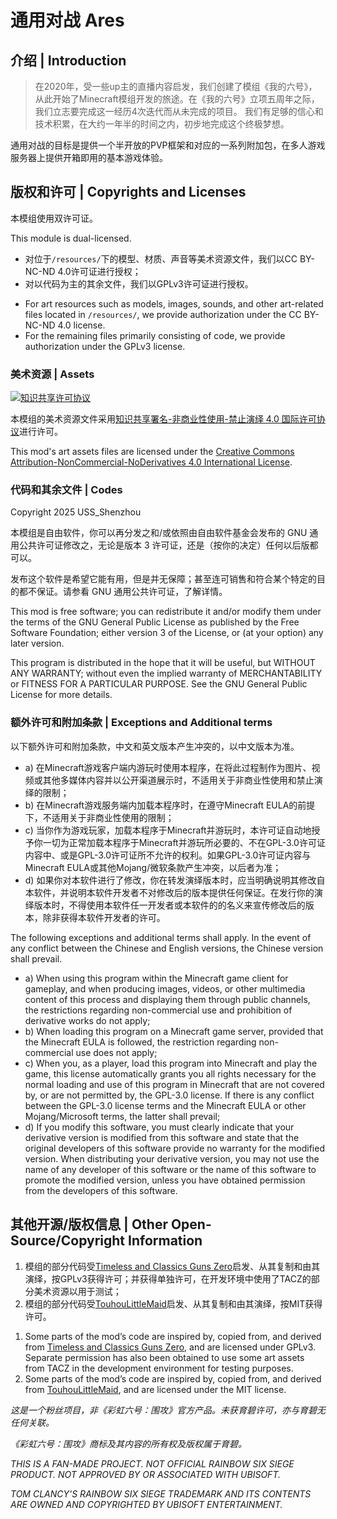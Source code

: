 # 通用对战 Ares

## 介绍 | Introduction

> 在2020年，受一些up主的直播内容启发，我们创建了模组《我的六号》，从此开始了Minecraft模组开发的旅途。在《我的六号》立项五周年之际，我们立志要完成这一经历4次迭代而从未完成的项目。
> 我们有足够的信心和技术积累，在大约一年半的时间之内，初步地完成这个终极梦想。

通用对战的目标是提供一个半开放的PVP框架和对应的一系列附加包，在多人游戏服务器上提供开箱即用的基本游戏体验。

## 版权和许可 | Copyrights and Licenses

本模组使用双许可证。

This module is dual-licensed.

- 对位于`/resources/`下的模型、材质、声音等美术资源文件，我们以CC BY-NC-ND 4.0许可证进行授权；
- 对以代码为主的其余文件，我们以GPLv3许可证进行授权。

<P></P>

- For art resources such as models, images, sounds, and other art-related files located in `/resources/`, we provide authorization under the CC BY-NC-ND 4.0 license.
- For the remaining files primarily consisting of code, we provide authorization under the GPLv3 license.

### 美术资源 | Assets

<a rel="license" href="http://creativecommons.org/licenses/by-nc-nd/4.0/"><img alt="知识共享许可协议" style="border-width:0" src="https://i.creativecommons.org/l/by-nc-nd/4.0/88x31.png" /></a>

本模组的美术资源文件采用<a rel="license" href="http://creativecommons.org/licenses/by-nc-nd/4.0/">知识共享署名-非商业性使用-禁止演绎 4.0 国际许可协议</a>进行许可。

This mod's art assets files are licensed under the <a rel="license" href="http://creativecommons.org/licenses/by-nc-nd/4.0/">Creative Commons Attribution-NonCommercial-NoDerivatives 4.0 International License</a>.

### 代码和其余文件 | Codes

Copyright 2025 USS_Shenzhou

本模组是自由软件，你可以再分发之和/或依照由自由软件基金会发布的 GNU 通用公共许可证修改之，无论是版本 3 许可证，还是（按你的决定）任何以后版都可以。

发布这个软件是希望它能有用，但是并无保障；甚至连可销售和符合某个特定的目的都不保证。请参看 GNU 通用公共许可证，了解详情。

This mod is free software; you can redistribute it and/or modify them under the terms of the GNU General Public License as published by the Free Software Foundation; either version 3 of the License, or (at your option) any later version.

This program is distributed in the hope that it will be useful, but WITHOUT ANY WARRANTY; without even the implied warranty of MERCHANTABILITY or FITNESS FOR A PARTICULAR PURPOSE. See the GNU General Public License for more details.

### 额外许可和附加条款 | Exceptions and Additional terms

以下额外许可和附加条款，中文和英文版本产生冲突的，以中文版本为准。

- a) 在Minecraft游戏客户端内游玩时使用本程序，在将此过程制作为图片、视频或其他多媒体内容并以公开渠道展示时，不适用关于非商业性使用和禁止演绎的限制；
- b) 在Minecraft游戏服务端内加载本程序时，在遵守Minecraft EULA的前提下，不适用关于非商业性使用的限制；
- c) 当你作为游戏玩家，加载本程序于Minecraft并游玩时，本许可证自动地授予你一切为正常加载本程序于Minecraft并游玩所必要的、不在GPL-3.0许可证内容中、或是GPL-3.0许可证所不允许的权利。如果GPL-3.0许可证内容与Minecraft EULA或其他Mojang/微软条款产生冲突，以后者为准；
- d) 如果你对本软件进行了修改，你在转发演绎版本时，应当明确说明其修改自本软件，并说明本软件开发者不对修改后的版本提供任何保证。在发行你的演绎版本时，不得使用本软件任一开发者或本软件的的名义来宣传修改后的版本，除非获得本软件开发者的许可。

<P></P>

The following exceptions and additional terms shall apply. In the event of any conflict between the Chinese and English versions, the Chinese version shall prevail.

- a) When using this program within the Minecraft game client for gameplay, and when producing images, videos, or other multimedia content of this process and displaying them through public channels, the restrictions regarding non-commercial use and prohibition of derivative works do not apply;
- b) When loading this program on a Minecraft game server, provided that the Minecraft EULA is followed, the restriction regarding non-commercial use does not apply;
- c) When you, as a player, load this program into Minecraft and play the game, this license automatically grants you all rights necessary for the normal loading and use of this program in Minecraft that are not covered by, or are not permitted by, the GPL-3.0 license. If there is any conflict between the GPL-3.0 license terms and the Minecraft EULA or other Mojang/Microsoft terms, the latter shall prevail;
- d) If you modify this software, you must clearly indicate that your derivative version is modified from this software and state that the original developers of this software provide no warranty for the modified version. When distributing your derivative version, you may not use the name of any developer of this software or the name of this software to promote the modified version, unless you have obtained permission from the developers of this software.

## 其他开源/版权信息 | Other Open-Source/Copyright Information

1. 模组的部分代码受[Timeless and Classics Guns Zero](https://github.com/MCModderAnchor/TACZ)启发、从其复制和由其演绎，按GPLv3获得许可；并获得单独许可，在开发环境中使用了TACZ的部分美术资源以用于测试；
2. 模组的部分代码受[TouhouLittleMaid](https://github.com/TartaricAcid/TouhouLittleMaid)启发、从其复制和由其演绎，按MIT获得许可。

<P></P>

1. Some parts of the mod’s code are inspired by, copied from, and derived from [Timeless and Classics Guns Zero](https://github.com/MCModderAnchor/TACZ), and are licensed under GPLv3. Separate permission has also been obtained to use some art assets from TACZ in the development environment for testing purposes.
2. Some parts of the mod’s code are inspired by, copied from, and derived from [TouhouLittleMaid](https://github.com/TartaricAcid/TouhouLittleMaid), and are licensed under the MIT license.

*这是一个粉丝项目，非《彩虹六号：围攻》官方产品。未获育碧许可，亦与育碧无任何关联。*

*《彩虹六号：围攻》商标及其内容的所有权及版权属于育碧。*

*THIS IS A FAN-MADE PROJECT. NOT OFFICIAL RAINBOW SIX SIEGE PRODUCT. NOT APPROVED BY OR ASSOCIATED WITH UBISOFT.*

*TOM CLANCY'S RAINBOW SIX SIEGE TRADEMARK AND ITS CONTENTS ARE OWNED AND COPYRIGHTED BY UBISOFT ENTERTAINMENT.*
